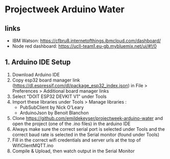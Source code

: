 # Projectweek Arduino Water

## links

* IBM Watson: https://cfbru8.internetofthings.ibmcloud.com/dashboard/
* Node red dashboard: https://ucll-team1.eu-gb.mybluemix.net/ui/#!/0

## 1. Arduino IDE Setup

1. Download Arduino IDE
2. Copy esp32 board manager link
(https://dl.espressif.com/dl/package_esp32_index.json) in File > Preferences >
Additional board manager links
3. Select "DOIT ESP32 DEVKIT V1" under Tools
4. Import these libraries under Tools > Manage libraries :
	* PubSubClient by Nick O'Leary
	* ArduinoJson by Benoit Blanchon
5. Clone https://github.com/emildekeyser/projectweek-arduino-water and open the
project (one of the .ino files) in the arduino IDE
6. Always make sure the correct serial port is selected under Tools and the
correct baud rate is selected in the Serial monitor (found under Tools)
7. Fill in the correct wifi credentials and server urls at the top of
WifiClientMQTT.ino
8. Compile & Upload, then watch output in the Serial Monitor
